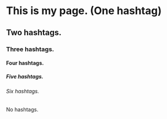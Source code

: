# This is my page. (One hashtag)

## Two hashtags.

### Three hashtags.

#### Four hashtags.

##### Five hashtags.

###### Six hashtags.

No hashtags.
